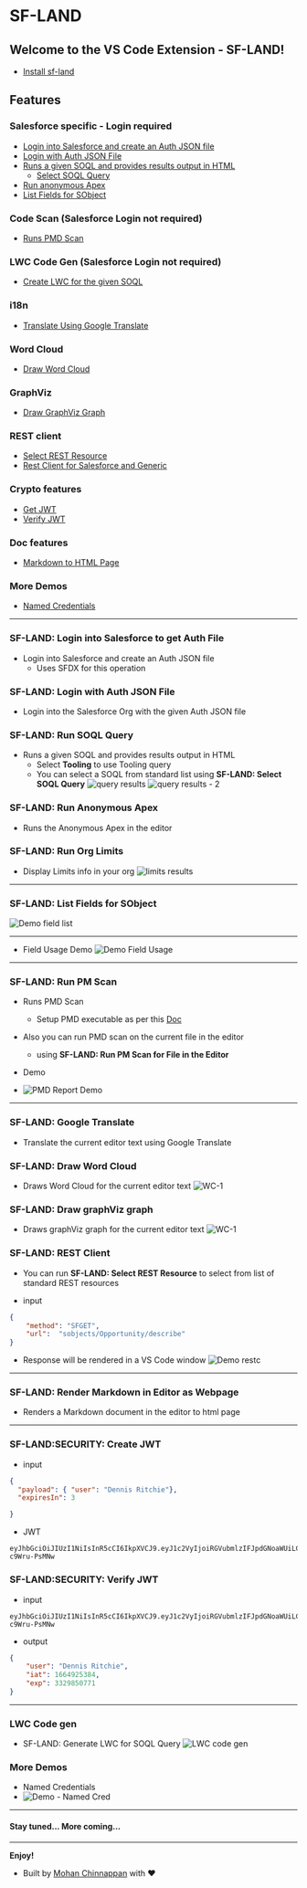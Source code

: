 # SF-LAND

## Welcome to the VS Code Extension - SF-LAND!

- [Install sf-land ](https://marketplace.visualstudio.com/items?itemName=mohanChinnappan.sf-land)

## Features
### Salesforce specific - Login required
-  [Login into Salesforce and create an Auth JSON file](#login1)
-  [Login with Auth JSON File](#login2)
-  [Runs a given SOQL and provides results output in HTML](#sfquery)
    - [Select SOQL Query](#sfquery)
-  [Run anonymous Apex](#anonapex)
- [List Fields for SObject](#fieldList)

### Code Scan (Salesforce Login not required)
-  [Runs PMD Scan](#pmdscan)

### LWC Code Gen (Salesforce Login not required)
- [Create LWC for the given SOQL](#lwccodegen)

### i18n
- [Translate Using Google Translate](#gtranslate)

### Word Cloud
- [Draw Word Cloud](#wordcloud)


### GraphViz
- [Draw GraphViz Graph](#gviz)

### REST client
- [Select REST Resource](#restc)
- [Rest Client for Salesforce and Generic](#restc)

### Crypto features
- [Get JWT](#jwtget)
- [Verify JWT](#jwtverify)

### Doc features
- [Markdown to HTML Page](#md2html)
 

### More Demos
- [Named Credentials](#demo1)




---

<a name='login1'></a>
### SF-LAND: Login into Salesforce to get Auth File
- Login into Salesforce and create an Auth JSON file
    - Uses SFDX for this operation

<a name='login2'></a>
### SF-LAND: Login with Auth JSON File
- Login into the Salesforce Org with the given Auth JSON file

<a name='sfquery'></a>
### SF-LAND: Run SOQL Query
- Runs a given SOQL and provides results output in HTML
    - Select **Tooling** to use Tooling query
    - You can select a SOQL from standard list using **SF-LAND: Select SOQL Query**
![query results](https://raw.githubusercontent.com/mohan-chinnappan-n/sf-land-docs/master/img/sf-land-query-results-1.png)
![query results - 2](https://raw.githubusercontent.com/mohan-chinnappan-n/sf-land-docs/master/img/sf-land-query-results-2.png)

<a name='anonapex'></a>
### SF-LAND: Run Anonymous Apex
- Runs the Anonymous Apex in the editor 

<a name='sflimits'></a>
### SF-LAND: Run Org Limits
-  Display Limits info in your org
![limits results](https://raw.githubusercontent.com/mohan-chinnappan-n/sf-land-docs/master/img/sf-land-org-limits-1.png)

---

<a name='fieldList'></a>
### SF-LAND: List Fields for SObject

![Demo field list](https://raw.githubusercontent.com/mohan-chinnappan-n/sf-land-docs/master/img/sf-land-list-fields-1.png)

---
- Field Usage Demo
![Demo Field Usage](https://raw.githubusercontent.com/mohan-chinnappan-n/sf-land-docs/master/img/sf-land-fieldusage-demo-1.webm.gif)

---
<a name='pmdscan'></a>
### SF-LAND: Run PM Scan
- Runs PMD Scan
    - Setup PMD executable as per this [Doc](https://github.com/mohan-chinnappan-n/cli-dx/blob/master/mdapi/pmd-codescan.md)
- Also you can run PMD scan on the current file in the editor
    - using **SF-LAND: Run PM Scan for File in the Editor**

- Demo
- ![PMD Report Demo](https://raw.githubusercontent.com/mohan-chinnappan-n/kural-docs/master/img/new_pmd-report-1.gif)
---
<a name='gtranslate'></a>
### SF-LAND: Google Translate
- Translate the current editor text using Google Translate 


<a name='wordcloud'></a>
### SF-LAND: Draw Word Cloud
- Draws Word Cloud for  the current editor text
![WC-1](https://raw.githubusercontent.com/mohan-chinnappan-n/sf-land-docs/master/img/sf-land-wc-1.png)

<a name='gviz'></a>
### SF-LAND: Draw graphViz graph
- Draws graphViz graph for the current editor text
![WC-1](https://raw.githubusercontent.com/mohan-chinnappan-n/sf-land-docs/master/img/sf-land-graphviz-1.png)

<a name='restc'></a>
### SF-LAND: REST Client

- You can run **SF-LAND: Select REST Resource** to select from list of standard REST resources

- input
```json
{
    "method": "SFGET",
    "url":  "sobjects/Opportunity/describe"
}
```
- Response will be rendered in a VS Code window
![Demo restc](https://raw.githubusercontent.com/mohan-chinnappan-n/sf-land-docs/master/img/sf-land-restc-1.webm.gif)

---
<a name='md2html'><a>

### SF-LAND: Render Markdown in Editor as Webpage

- Renders a Markdown document in the editor to html page

---

<a name='jwtget'></a>
### SF-LAND:SECURITY: Create JWT

- input
```json
{
  "payload": { "user": "Dennis Ritchie"},
  "expiresIn": 3

}
```

- JWT
```
eyJhbGciOiJIUzI1NiIsInR5cCI6IkpXVCJ9.eyJ1c2VyIjoiRGVubmlzIFJpdGNoaWUiLCJpYXQiOjE2NjQ5MjUzODQsImV4cCI6MzMyOTg1MDc3MX0.dEjtntdJ5anLHh8A1w8n24UBkejVeMy-c9Wru-PsMNw

```


<a name='jwtverify'></a>
### SF-LAND:SECURITY: Verify JWT

- input
```
eyJhbGciOiJIUzI1NiIsInR5cCI6IkpXVCJ9.eyJ1c2VyIjoiRGVubmlzIFJpdGNoaWUiLCJpYXQiOjE2NjQ5MjUzODQsImV4cCI6MzMyOTg1MDc3MX0.dEjtntdJ5anLHh8A1w8n24UBkejVeMy-c9Wru-PsMNw
```

- output
```json
{
    "user": "Dennis Ritchie",
    "iat": 1664925384,
    "exp": 3329850771
}

```
---

<a name='lwccodegen'></a>
### LWC Code gen
- SF-LAND: Generate LWC for SOQL Query
![LWC code gen](https://raw.githubusercontent.com/mohan-chinnappan-n/sf-land-docs/master/img/sf-land-lwc-codegen-1.png)




### More Demos
<a name='demo-1'></a>
- Named  Credentials 
- ![Demo - Named Cred](https://raw.githubusercontent.com/mohan-chinnappan-n/sf-land-docs/master/img/sf-land-demo-named-cred-1.webm.gif)

---
#### Stay tuned... More coming...
---

**Enjoy!**
- Built by [Mohan Chinnappan](https://www.linkedin.com/in/mohan-chinnappan-232ab632/) with ♥


